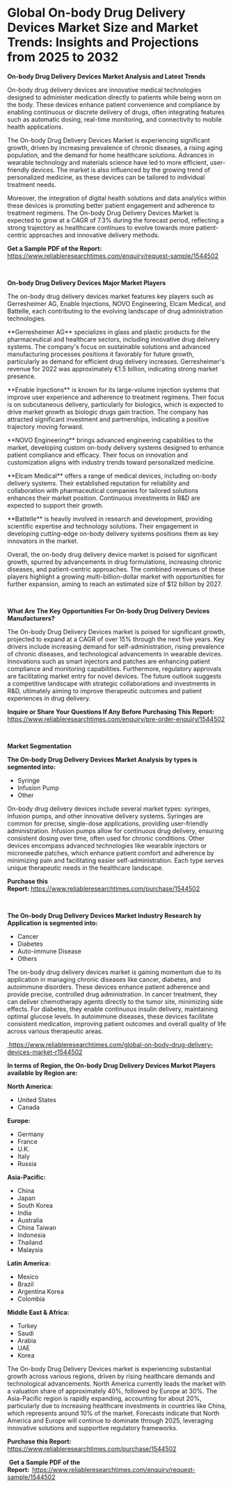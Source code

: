 <p><h1>Global On-body Drug Delivery Devices Market Size and Market Trends: Insights and Projections from 2025 to 2032</h1></p><p><strong>On-body Drug Delivery Devices Market Analysis and Latest Trends</strong></p>
<p><p>On-body drug delivery devices are innovative medical technologies designed to administer medication directly to patients while being worn on the body. These devices enhance patient convenience and compliance by enabling continuous or discrete delivery of drugs, often integrating features such as automatic dosing, real-time monitoring, and connectivity to mobile health applications. </p><p>The On-body Drug Delivery Devices Market is experiencing significant growth, driven by increasing prevalence of chronic diseases, a rising aging population, and the demand for home healthcare solutions. Advances in wearable technology and materials science have led to more efficient, user-friendly devices. The market is also influenced by the growing trend of personalized medicine, as these devices can be tailored to individual treatment needs.</p><p>Moreover, the integration of digital health solutions and data analytics within these devices is promoting better patient engagement and adherence to treatment regimens. The On-body Drug Delivery Devices Market is expected to grow at a CAGR of 7.3% during the forecast period, reflecting a strong trajectory as healthcare continues to evolve towards more patient-centric approaches and innovative delivery methods.</p></p>
<p><strong>Get a Sample PDF of the Report:&nbsp;</strong> <a href="https://www.reliableresearchtimes.com/enquiry/request-sample/1544502?utm_campaign=2255&utm_medium=2&utm_source=Github&utm_content=ia&utm_term=14042025&utm_id=on-body-drug-delivery-devices">https://www.reliableresearchtimes.com/enquiry/request-sample/1544502</a></p>
<p>&nbsp;</p>
<p><strong>On-body Drug Delivery Devices Major Market Players</strong></p>
<p><p>The on-body drug delivery devices market features key players such as Gerresheimer AG, Enable Injections, NOVO Engineering, Elcam Medical, and Battelle, each contributing to the evolving landscape of drug administration technologies. </p><p>**Gerresheimer AG** specializes in glass and plastic products for the pharmaceutical and healthcare sectors, including innovative drug delivery systems. The company's focus on sustainable solutions and advanced manufacturing processes positions it favorably for future growth, particularly as demand for efficient drug delivery increases. Gerresheimer's revenue for 2022 was approximately €1.5 billion, indicating strong market presence.</p><p>**Enable Injections** is known for its large-volume injection systems that improve user experience and adherence to treatment regimens. Their focus is on subcutaneous delivery, particularly for biologics, which is expected to drive market growth as biologic drugs gain traction. The company has attracted significant investment and partnerships, indicating a positive trajectory moving forward.</p><p>**NOVO Engineering** brings advanced engineering capabilities to the market, developing custom on-body delivery systems designed to enhance patient compliance and efficacy. Their focus on innovation and customization aligns with industry trends toward personalized medicine.</p><p>**Elcam Medical** offers a range of medical devices, including on-body delivery systems. Their established reputation for reliability and collaboration with pharmaceutical companies for tailored solutions enhances their market position. Continuous investments in R&D are expected to support their growth.</p><p>**Battelle** is heavily involved in research and development, providing scientific expertise and technology solutions. Their engagement in developing cutting-edge on-body delivery systems positions them as key innovators in the market.</p><p>Overall, the on-body drug delivery device market is poised for significant growth, spurred by advancements in drug formulations, increasing chronic diseases, and patient-centric approaches. The combined revenues of these players highlight a growing multi-billion-dollar market with opportunities for further expansion, aiming to reach an estimated size of $12 billion by 2027.</p></p>
<p>&nbsp;</p>
<p><strong>What Are The Key Opportunities For On-body Drug Delivery Devices Manufacturers?</strong></p>
<p><p>The On-body Drug Delivery Devices market is poised for significant growth, projected to expand at a CAGR of over 15% through the next five years. Key drivers include increasing demand for self-administration, rising prevalence of chronic diseases, and technological advancements in wearable devices. Innovations such as smart injectors and patches are enhancing patient compliance and monitoring capabilities. Furthermore, regulatory approvals are facilitating market entry for novel devices. The future outlook suggests a competitive landscape with strategic collaborations and investments in R&D, ultimately aiming to improve therapeutic outcomes and patient experiences in drug delivery.</p></p>
<p><strong>Inquire or Share Your Questions If Any Before Purchasing This Report:</strong> <a href="https://www.reliableresearchtimes.com/enquiry/pre-order-enquiry/1544502?utm_campaign=2255&utm_medium=2&utm_source=Github&utm_content=ia&utm_term=14042025&utm_id=on-body-drug-delivery-devices">https://www.reliableresearchtimes.com/enquiry/pre-order-enquiry/1544502</a></p>
<p>&nbsp;</p>
<p><strong>Market Segmentation</strong></p>
<p><strong>The On-body Drug Delivery Devices Market Analysis by types is segmented into:</strong></p>
<p><ul><li>Syringe</li><li>Infusion Pump</li><li>Other</li></ul></p>
<p><p>On-body drug delivery devices include several market types: syringes, infusion pumps, and other innovative delivery systems. Syringes are common for precise, single-dose applications, providing user-friendly administration. Infusion pumps allow for continuous drug delivery, ensuring consistent dosing over time, often used for chronic conditions. Other devices encompass advanced technologies like wearable injectors or microneedle patches, which enhance patient comfort and adherence by minimizing pain and facilitating easier self-administration. Each type serves unique therapeutic needs in the healthcare landscape.</p></p>
<p><strong>Purchase this Report:&nbsp;</strong><a href="https://www.reliableresearchtimes.com/purchase/1544502?utm_campaign=2255&utm_medium=2&utm_source=Github&utm_content=ia&utm_term=14042025&utm_id=on-body-drug-delivery-devices">https://www.reliableresearchtimes.com/purchase/1544502</a></p>
<p>&nbsp;</p>
<p><strong>The On-body Drug Delivery Devices Market Industry Research by Application is segmented into:</strong></p>
<p><ul><li>Cancer</li><li>Diabetes</li><li>Auto-immune Disease</li><li>Others</li></ul></p>
<p><p>The on-body drug delivery devices market is gaining momentum due to its application in managing chronic diseases like cancer, diabetes, and autoimmune disorders. These devices enhance patient adherence and provide precise, controlled drug administration. In cancer treatment, they can deliver chemotherapy agents directly to the tumor site, minimizing side effects. For diabetes, they enable continuous insulin delivery, maintaining optimal glucose levels. In autoimmune diseases, these devices facilitate consistent medication, improving patient outcomes and overall quality of life across various therapeutic areas.</p></p>
<p><a href="https://www.reliableresearchtimes.com/global-on-body-drug-delivery-devices-market-r1544502?utm_campaign=2255&utm_medium=2&utm_source=Github&utm_content=ia&utm_term=14042025&utm_id=on-body-drug-delivery-devices">&nbsp;https://www.reliableresearchtimes.com/global-on-body-drug-delivery-devices-market-r1544502</a></p>
<p><strong>In terms of Region, the On-body Drug Delivery Devices Market Players available by Region are:</strong></p>
<p>
    <p> <strong> North America: </strong>
        <ul>
            <li>United States</li>
            <li>Canada</li>
        </ul>
        </p> 
    <p> <strong> Europe: </strong>
        <ul>
            <li>Germany</li>
            <li>France</li>
            <li>U.K.</li>
            <li>Italy</li>
            <li>Russia</li>
        </ul>
        </p> 
    <p> <strong> Asia-Pacific: </strong>
        <ul>
            <li>China</li>
            <li>Japan</li>
            <li>South Korea</li>
            <li>India</li>
            <li>Australia</li>
            <li>China Taiwan</li>
            <li>Indonesia</li>
            <li>Thailand</li>
            <li>Malaysia</li>
        </ul>
        </p> 
    <p> <strong> Latin America: </strong>
        <ul>
            <li>Mexico</li>
            <li>Brazil</li>
            <li>Argentina Korea</li>
            <li>Colombia</li>
        </ul>
        </p> 
    <p> <strong> Middle East & Africa: </strong>
        <ul>
            <li>Turkey</li>
            <li>Saudi</li>
            <li>Arabia</li>
            <li>UAE</li>
            <li>Korea</li>
        </ul>
    </p>
    </p>
<p><p>The On-body Drug Delivery Devices market is experiencing substantial growth across various regions, driven by rising healthcare demands and technological advancements. North America currently leads the market with a valuation share of approximately 40%, followed by Europe at 30%. The Asia-Pacific region is rapidly expanding, accounting for about 20%, particularly due to increasing healthcare investments in countries like China, which represents around 10% of the market. Forecasts indicate that North America and Europe will continue to dominate through 2025, leveraging innovative solutions and supportive regulatory frameworks.</p></p>
<p><strong>Purchase this Report: </strong><a href="https://www.reliableresearchtimes.com/purchase/1544502?utm_campaign=2255&utm_medium=2&utm_source=Github&utm_content=ia&utm_term=14042025&utm_id=on-body-drug-delivery-devices">https://www.reliableresearchtimes.com/purchase/1544502</a></p>
<p>&nbsp;<strong>Get a Sample PDF of the Report:&nbsp;&nbsp;</strong><a href="https://www.reliableresearchtimes.com/enquiry/request-sample/1544502?utm_campaign=2255&utm_medium=2&utm_source=Github&utm_content=ia&utm_term=14042025&utm_id=on-body-drug-delivery-devices">https://www.reliableresearchtimes.com/enquiry/request-sample/1544502</a></p>
<p><strong></strong></p>
<p><p></p><p></p><p></p></p>